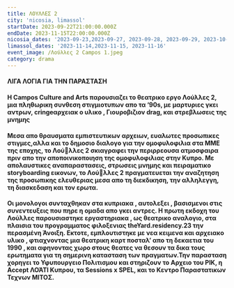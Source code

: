 ```yaml
---
title: ΛΟΥΛΛΕΣ 2
city: 'nicosia, limassol'
startDate: 2023-09-22T21:00:00.000Z
endDate: 2023-11-15T22:00:00.000Z
nicosia_dates: '2023-09-23,2023-09-27, 2023-09-28, 2023-09-29, 2023-10-4, 2023-10-5,2023-10-6'
limassol_dates: '2023-11-14,2023-11-15, 2023-11-16'
event_image: /Λούλλες 2 Campos 1.jpeg
category: drama
---
```


#### ΛΙΓΑ ΛΟΓΙΑ ΓΙΑ ΤΗΝ ΠΑΡΑΣΤΑΣΗ

#### Η Campos Culture and Arts	παρουσιαζει το θεατρικο εργο Λούλλες 2, μια πληθωρικη συνθεση στιγμιοτυπων απο τα ‘90s, με μαρτυριες γκει αντρων, cringeαρχειακ	ο υλικο , Γιουροβιζιον drag, και στρεβλωσεις της μνημης

#### Μεσα απο θραυσματα εμπιστευτικων αρχειων, ευαλωτες προσωπικες στιγμες,αλλα και το δημοσιο διαλογο για την ομοφυλοφιλια στα ΜΜΕ της εποχης, το Λούλλες 2 σκιαγραφει την περιρρεουσα ατμοσφαιρα πριν απο την αποποινικοποιηση της ομοφυλοφιλιας στην Κυπρο. Με απολαυστικες αναπαραστασεις, στρωσεις μνημης και πειραματικο storyboarding εικονων, το Λούλλες 2 πραγματευεται την αναζητηση της προσωπικης ελευθεριας μεσα απο τη διεκδικηση, την αλληλεγγη, τη διασκεδαση και τον ερωτα.

#### Οι μονολογοι συνταχθηκαν στα κυπριακα , αυτολεξει , βασισμενοι στις συνεντευξεις που πηρε η ομαδα απο γκει αντρες. Η πρωτη εκδοχη του Λούλλες παρουσιαστηκε εργαστηριακα , ως θεατρικο αναλογιο, στα πλαισια του προγραμματος φιλοξενιας theYard.residency.23 την περασμένη Άνοιξη. Εκτοτε, εμπλουτιστηκε με νεα κειμενα και αρχειακο υλικο , φτιαχνοντας	μια  θεατρικη καρτ ποσταλ’ απο τη δεκαετια του 1990	, και αφηνοντας χωρο στους θεατες να θεσουν τα δικα τους ερωτηματα για τη σημερινη κατασταση των πραγματων.Την παρασταση χορηγει το Υφυπουργειο Πολιτισμου και στηριζουν το Αρχειο του ΡΙΚ, η Accept ΛΟΆΤΙ Κυπρου, τα Sessions x SPEL, και το Κεντρο Παραστατικων Τεχνων ΜΙΤΟΣ.
